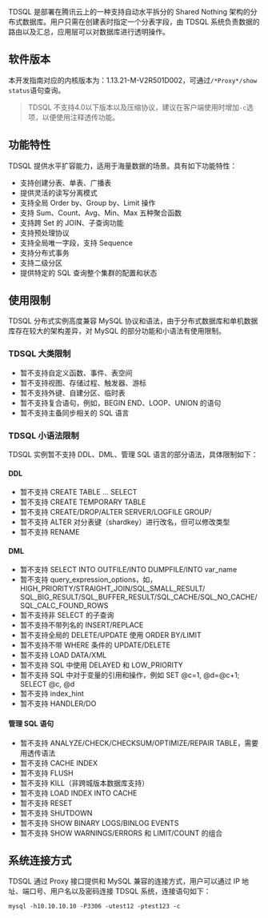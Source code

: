 
TDSQL 是部署在腾讯云上的一种支持自动水平拆分的 Shared Nothing 架构的分布式数据库。用户只需在创建表时指定一个分表字段，由 TDSQL 系统负责数据的路由以及汇总，应用层可以对数据库进行透明操作。

## 软件版本
本开发指南对应的内核版本为：1.13.21-M-V2R501D002，可通过`/*Proxy*/show status`语句查询。

>TDSQL 不支持4.0以下版本以及压缩协议，建议在客户端使用时增加`-c`选项，以便使用注释透传功能。

## 功能特性
TDSQL 提供水平扩容能力，适用于海量数据的场景。具有如下功能特性：
- 支持创建分表、单表、广播表
- 提供灵活的读写分离模式
- 支持全局 Order by、Group by、Limit 操作
- 支持 Sum、Count、Avg、Min、Max 五种聚合函数
- 支持跨 Set 的 JOIN、子查询功能
- 支持预处理协议
- 支持全局唯一字段，支持 Sequence
- 支持分布式事务
- 支持二级分区
- 提供特定的 SQL 查询整个集群的配置和状态


## 使用限制
TDSQL 分布式实例高度兼容 MySQL 协议和语法，由于分布式数据库和单机数据库存在较大的架构差异，对 MySQL 的部分功能和小语法有使用限制。

### TDSQL 大类限制
- 暂不支持自定义函数、事件、表空间
- 暂不支持视图、存储过程、触发器、游标
- 暂不支持外键、自建分区、临时表
- 暂不支持复合语句，例如，BEGIN END、LOOP、UNION 的语句
- 暂不支持主备同步相关的 SQL 语言

### TDSQL 小语法限制
TDSQL 实例暂不支持 DDL、DML、管理 SQL 语言的部分语法，具体限制如下：

#### DDL
- 暂不支持 CREATE TABLE ... SELECT 
- 暂不支持 CREATE TEMPORARY TABLE 
- 暂不支持 CREATE/DROP/ALTER SERVER/LOGFILE GROUP/
- 暂不支持 ALTER 对分表键（shardkey）进行改名，但可以修改类型
- 暂不支持 RENAME

#### DML
- 暂不支持 SELECT INTO OUTFILE/INTO DUMPFILE/INTO var_name
- 暂不支持 query_expression_options，如，HIGH_PRIORITY/STRAIGHT_JOIN/SQL_SMALL_RESULT/ 					SQL_BIG_RESULT/SQL_BUFFER_RESULT/SQL_CACHE/SQL_NO_CACHE/SQL_CALC_FOUND_ROWS
- 暂不支持非 SELECT 的子查询
- 暂不支持不带列名的 INSERT/REPLACE
- 暂不支持全局的 DELETE/UPDATE 使用 ORDER BY/LIMIT
- 暂不支持不带 WHERE 条件的 UPDATE/DELETE
- 暂不支持 LOAD DATA/XML
- 暂不支持 SQL 中使用 DELAYED 和 LOW_PRIORITY
- 暂不支持 SQL 中对于变量的引用和操作，例如 SET @c=1, @d=@c+1; SELECT @c, @d
- 暂不支持 index_hint
- 暂不支持 HANDLER/DO

#### 管理 SQL 语句
- 暂不支持 ANALYZE/CHECK/CHECKSUM/OPTIMIZE/REPAIR TABLE，需要用透传语法
- 暂不支持 CACHE INDEX
- 暂不支持 FLUSH
- 暂不支持 KILL（非跨城版本数据库支持）
- 暂不支持 LOAD INDEX INTO CACHE
- 暂不支持 RESET
- 暂不支持 SHUTDOWN
- 暂不支持 SHOW BINARY LOGS/BINLOG EVENTS
- 暂不支持 SHOW WARNINGS/ERRORS 和 LIMIT/COUNT 的组合


## 系统连接方式
TDSQL 通过 Proxy 接口提供和 MySQL 兼容的连接方式，用户可以通过 IP 地址、端口号、用户名以及密码连接 TDSQL 系统，连接语句如下：
```
mysql -h10.10.10.10 -P3306 -utest12 -ptest123 -c
```
